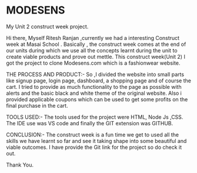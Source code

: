 # MODESENS
My Unit 2 construct week project.

Hi there, Myself Ritesh Ranjan ,currently we had a interesting Construct week at Masai School .
Basically , the construct week comes at the end of our units during which we use all the concepts learnt during the unit to create viable products and prove out mettle.
This construct week(Unit 2) I got the project to clone Modesens.com which is a fashionwear website.


THE PROCESS AND PRODUCT:-
So ,I divided the website into small parts like signup page, login page, dashboard, a shopping page and of course the cart. I tried to provide as much functionality to the page as
possible with alerts and the basic black and white theme of the original website. Also i provided applicable coupons which can be used to get some profits on the final purchase in
the cart.


TOOLS USED:-
The tools used for the project were HTML, Node Js ,CSS.
The IDE use was VS code and finally the GIT extension was GITHUB.


CONCLUSION:-
The construct week is a fun time we get to used all the skills we have learnt so far and see it taking shape into some beautiful and viable outcomes.
I have provide the Git link for the project so do check it out.

Thank You.
